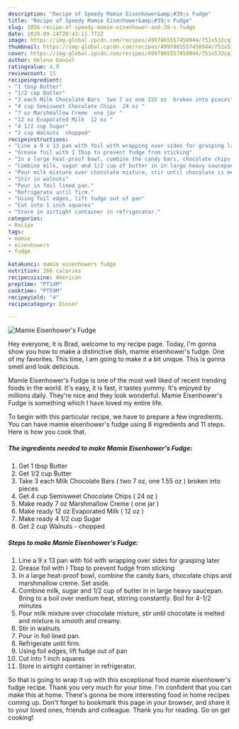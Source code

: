 ```yaml
---
description: "Recipe of Speedy Mamie Eisenhower&amp;#39;s Fudge"
title: "Recipe of Speedy Mamie Eisenhower&amp;#39;s Fudge"
slug: 1856-recipe-of-speedy-mamie-eisenhower-and-39-s-fudge
date: 2020-09-14T20:43:11.772Z
image: https://img-global.cpcdn.com/recipes/4997865557458944/751x532cq70/mamie-eisenhowers-fudge-recipe-main-photo.jpg
thumbnail: https://img-global.cpcdn.com/recipes/4997865557458944/751x532cq70/mamie-eisenhowers-fudge-recipe-main-photo.jpg
cover: https://img-global.cpcdn.com/recipes/4997865557458944/751x532cq70/mamie-eisenhowers-fudge-recipe-main-photo.jpg
author: Helena Daniel
ratingvalue: 4.9
reviewcount: 15
recipeingredient:
- "1 tbsp Butter"
- "1/2 cup Butter"
- "3 each Milk Chocolate Bars  two 7 oz one 155 oz  broken into pieces"
- "4 cup Semisweet Chocolate Chips  24 oz "
- "7 oz Marshmallow Creme  one jar "
- "12 oz Evaporated Milk  12 oz "
- "4 1/2 cup Sugar"
- "2 cup Walnuts  chopped"
recipeinstructions:
- "Line a 9 x 13 pan with foil with wrapping over sides for grasping later"
- "Grease foil with I Tbsp to prevent fudge from sticking"
- "In a large heat-proof bowl, combine the candy bars, chocolate chips  and marshmallow creme. Set aside."
- "Combine milk, sugar and 1/2 cup of butter in in large heavy saucepan. Bring to a boil over medium heat, stirring constantly. Boil for 4-1/2 minutes"
- "Pour milk mixture over chocolate mixture, stir until chocolate is melted and mixture is smooth and creamy."
- "Stir in walnuts"
- "Pour in foil lined pan."
- "Refrigerate until firm."
- "Using foil edges, lift fudge out of pan"
- "Cut into 1 inch squares"
- "Store in airtight container in refrigerator."
categories:
- Recipe
tags:
- mamie
- eisenhowers
- fudge

katakunci: mamie eisenhowers fudge 
nutrition: 266 calories
recipecuisine: American
preptime: "PT14M"
cooktime: "PT59M"
recipeyield: "4"
recipecategory: Dinner

---
```



![Mamie Eisenhower&#39;s Fudge](https://img-global.cpcdn.com/recipes/4997865557458944/751x532cq70/mamie-eisenhowers-fudge-recipe-main-photo.jpg)

Hey everyone, it is Brad, welcome to my recipe page. Today, I'm gonna show you how to make a distinctive dish, mamie eisenhower&#39;s fudge. One of my favorites. This time, I am going to make it a bit unique. This is gonna smell and look delicious.



Mamie Eisenhower&#39;s Fudge is one of the most well liked of recent trending foods in the world. It's easy, it is fast, it tastes yummy. It's enjoyed by millions daily. They're nice and they look wonderful. Mamie Eisenhower&#39;s Fudge is something which I have loved my entire life.


To begin with this particular recipe, we have to prepare a few ingredients. You can have mamie eisenhower&#39;s fudge using 8 ingredients and 11 steps. Here is how you cook that.

<!--inarticleads1-->

##### The ingredients needed to make Mamie Eisenhower&#39;s Fudge:

1. Get 1 tbsp Butter
1. Get 1/2 cup Butter
1. Take 3 each Milk Chocolate Bars ( two 7 oz, one 1.55 oz ) broken into pieces
1. Get 4 cup Semisweet Chocolate Chips ( 24 oz )
1. Make ready 7 oz Marshmallow Creme ( one jar )
1. Make ready 12 oz Evaporated Milk ( 12 oz )
1. Make ready 4 1/2 cup Sugar
1. Get 2 cup Walnuts - chopped




<!--inarticleads2-->

##### Steps to make Mamie Eisenhower&#39;s Fudge:

1. Line a 9 x 13 pan with foil with wrapping over sides for grasping later
1. Grease foil with I Tbsp to prevent fudge from sticking
1. In a large heat-proof bowl, combine the candy bars, chocolate chips  and marshmallow creme. Set aside.
1. Combine milk, sugar and 1/2 cup of butter in in large heavy saucepan. Bring to a boil over medium heat, stirring constantly. Boil for 4-1/2 minutes
1. Pour milk mixture over chocolate mixture, stir until chocolate is melted and mixture is smooth and creamy.
1. Stir in walnuts
1. Pour in foil lined pan.
1. Refrigerate until firm.
1. Using foil edges, lift fudge out of pan
1. Cut into 1 inch squares
1. Store in airtight container in refrigerator.




So that is going to wrap it up with this exceptional food mamie eisenhower&#39;s fudge recipe. Thank you very much for your time. I'm confident that you can make this at home. There's gonna be more interesting food in home recipes coming up. Don't forget to bookmark this page in your browser, and share it to your loved ones, friends and colleague. Thank you for reading. Go on get cooking!
